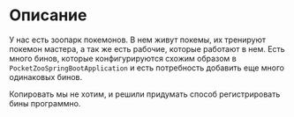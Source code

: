 # Описание

У нас есть зоопарк покемонов. В нем живут покемы, их тренируют покемон мастера, а так же есть рабочие, 
которые работают в нем.
Есть много бинов, которые конфигурируются схожим образом в `PocketZooSpringBootApplication`
и есть потребность добавить еще много одинаковых бинов.

Копировать мы не хотим, и решили придумать способ регистрировать бины программно.
